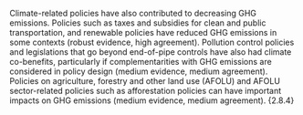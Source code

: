 Climate-related policies have also contributed to decreasing GHG emissions. Policies such as taxes and subsidies for clean and public transportation, and renewable policies have reduced GHG emissions in some contexts (robust evidence, high agreement). Pollution control policies and legislations that go beyond end-of-pipe controls have also had climate co-benefits, particularly if complementarities with GHG emissions are considered in policy design (medium evidence, medium agreement). Policies on agriculture, forestry and other land use (AFOLU) and AFOLU sector-related policies such as afforestation policies can have important impacts on GHG emissions (medium evidence, medium agreement). {2.8.4}
